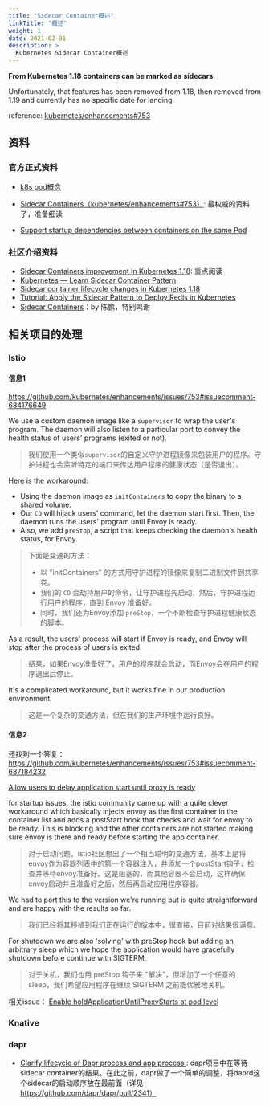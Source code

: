 ```yaml
---
title: "Sidecar Container概述"
linkTitle: "概述"
weight: 1
date: 2021-02-01
description: >
  Kubernetes Sidecar Container概述
---
```




**From Kubernetes 1.18 containers can be marked as sidecars**



Unfortunately, that features has been removed from 1.18, then removed from 1.19 and currently has no specific date for landing.

reference: [kubernetes/enhancements#753](https://github.com/kubernetes/enhancements/issues/753)



## 资料

### 官方正式资料

- [k8s pod概念](https://kubernetes.io/docs/concepts/workloads/pods/)

- [Sidecar Containers（kubernetes/enhancements#753）](https://github.com/kubernetes/enhancements/issues/753): 最权威的资料了，准备细读
- [Support startup dependencies between containers on the same Pod](https://github.com/kubernetes/kubernetes/issues/65502)

### 社区介绍资料

- [Sidecar Containers improvement in Kubernetes 1.18](https://medium.com/@chan_seeker/sidecar-containers-improvement-in-kubernetes-1-18-b5eb66ee2b83): 重点阅读
- [Kubernetes — Learn Sidecar Container Pattern](https://medium.com/bb-tutorials-and-thoughts/kubernetes-learn-sidecar-container-pattern-6d8c21f873d)
- [Sidecar container lifecycle changes in Kubernetes 1.18](https://banzaicloud.com/blog/k8s-sidecars/)
- [Tutorial: Apply the Sidecar Pattern to Deploy Redis in Kubernetes](https://thenewstack.io/tutorial-apply-the-sidecar-pattern-to-deploy-redis-in-kubernetes/)
- [Sidecar Containers](https://imroc.io/learning-kubernetes/kep/sidecar-containers.html)：by 陈鹏，特别鸣谢

## 相关项目的处理

### Istio

#### 信息1

https://github.com/kubernetes/enhancements/issues/753#issuecomment-684176649

We use a custom daemon image like a `supervisor` to wrap the user's program. The daemon will also listen to a particular port to convey the health status of users' programs (exited or not).

> 我们使用一个类似`supervisor`的自定义守护进程镜像来包装用户的程序。守护进程也会监听特定的端口来传达用户程序的健康状态（是否退出）。

Here is the workaround:

- Using the daemon image as `initContainers` to copy the binary to a shared volume.
- Our `CD` will hijack users' command, let the daemon start first. Then, the daemon runs the users' program until Envoy is ready.
- Also, we add `preStop`, a script that keeps checking the daemon's health status, for Envoy.

> 下面是变通的方法：
> 
> - 以 "initContainers" 的方式用守护进程的镜像来复制二进制文件到共享卷。
> - 我们的 `CD` 会劫持用户的命令，让守护进程先启动，然后，守护进程运行用户的程序，直到 Envoy 准备好。
> - 同时，我们还为Envoy添加 `preStop`，一个不断检查守护进程健康状态的脚本。

As a result, the users' process will start if Envoy is ready, and Envoy will stop after the process of users is exited.

> 结果，如果Envoy准备好了，用户的程序就会启动，而Envoy会在用户的程序退出后停止。

It's a complicated workaround, but it works fine in our production environment.

> 这是一个复杂的变通方法，但在我们的生产环境中运行良好。

#### 信息2

还找到一个答复： https://github.com/kubernetes/enhancements/issues/753#issuecomment-687184232

[Allow users to delay application start until proxy is ready](https://github.com/istio/istio/pull/24737)

for startup issues, the istio community came up with a quite clever workaround which basically injects envoy as the first container in the container list and adds a postStart hook that checks and wait for envoy to be ready. This is blocking and the other containers are not started making sure envoy is there and ready before starting the app container.

> 对于启动问题，istio社区想出了一个相当聪明的变通方法，基本上是将envoy作为容器列表中的第一个容器注入，并添加一个postStart钩子，检查并等待envoy准备好。这是阻塞的，而其他容器不会启动，这样确保envoy启动并且准备好之后，然后再启动应用程序容器。

We had to port this to the version we're running but is quite straightforward and are happy with the results so far.

> 我们已经将其移植到我们正在运行的版本中，很直接，目前对结果很满意。

For shutdown we are also 'solving' with preStop hook but adding an arbitrary sleep which we hope the application would have gracefully shutdown before continue with SIGTERM.

> 对于关机，我们也用 preStop 钩子来 "解决"，但增加了一个任意的 sleep，我们希望应用程序在继续 SIGTERM 之前能优雅地关机。

相关issue： [Enable holdApplicationUntilProxyStarts at pod level](https://github.com/istio/istio/issues/26923)

### Knative

### dapr

- [Clarify lifecycle of Dapr process and app process ](https://github.com/dapr/dapr/issues/2007): dapr项目中在等待 sidecar container的结果。在此之前，dapr做了一个简单的调整，将daprd这个sidecar的启动顺序放在最前面（详见 https://github.com/dapr/dapr/pull/2341）